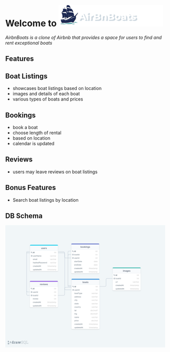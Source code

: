 # Welcome to <img src="frontend/images/AirBnBoats-logo.png" alt="airBnBoats-logo"/>

_AirbnBoats is a clone of Airbnb that provides a space for users to find and rent exceptional boats_


## Features

## Boat Listings
* showcases boat listings based on location
* images and details of each boat
* various types of boats and prices

## Bookings
* book a boat 
* choose length of rental
* based on location
* calendar is updated

## Reviews 
* users may leave reviews on boat listings

## Bonus Features
* Search boat listings by location

## DB Schema 
<img src="frontend/images/db-schema.png" alt="db-schema"/>

